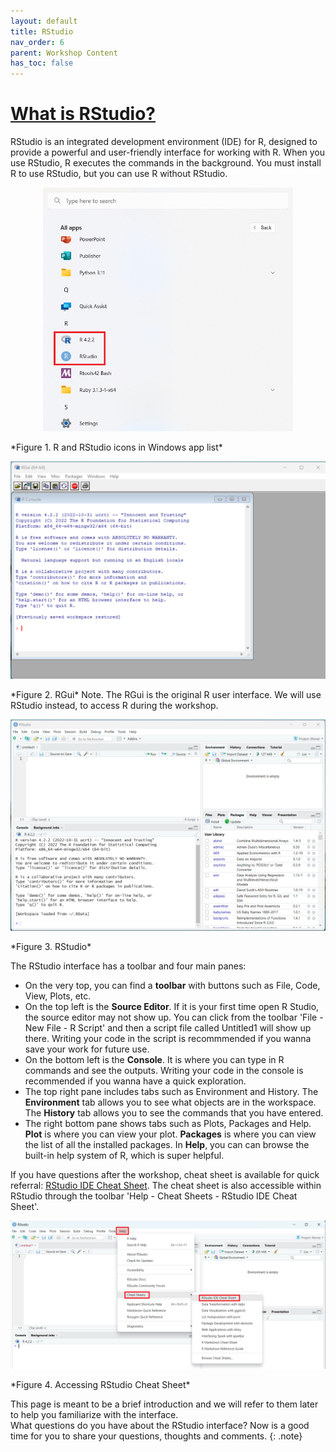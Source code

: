 ```yaml
---
layout: default  
title: RStudio  
nav_order: 6  
parent: Workshop Content  
has_toc: false  
---
```


# **[What is RStudio?](https://posit.co/products/open-source/rstudio/)** 

RStudio is an integrated development environment (IDE) for R, designed to provide a powerful and user-friendly interface for working with R. When you use RStudio, R executes the commands in the background. You must install R to use RStudio, but you can use R without RStudio.

<p align="center">
<img src="images/Find_the_App_Windows.png" width="400" />  
</p>
*Figure 1. R and RStudio icons in Windows app list* 

<p align="center">
<img src="images/R.png" width="800" />  
</p>
*Figure 2. RGui*   
Note. The RGui is the original R user interface. We will use RStudio instead, to access R during the workshop.

<p align="center">
<img src="images/RStudio.png" width="800" />  
</p>
*Figure 3. RStudio*   

The RStudio interface has a toolbar and four main panes:
* On the very top, you can find a **toolbar** with buttons such as File, Code, View, Plots, etc. 
* On the top left is the **Source Editor**. If it is your first time open R Studio, the source editor may not show up. You can click from the toolbar 'File - New File - R Script' and then a script file called Untitled1 will show up there. Writing your code in the script is recommmended if you wanna save your work for future use.
* On the bottom left is the **Console**. It is where you can type in R commands and see the outputs. Writing your code in the console is recommended if you wanna have a quick exploration. 
* The top right pane includes tabs such as Environment and History. The **Environment** tab allows you to see what objects are in the workspace.  The **History** tab allows you to see the commands that you have entered.
* The right bottom pane shows tabs such as Plots, Packages and Help. **Plot** is where you can view your plot. **Packages** is where you can view the list of all the installed packages. In **Help**, you can can browse the built-in help system of R, which is super helpful.  

If you have questions after the workshop, cheat sheet is available for quick referral: [RStudio IDE Cheat Sheet](https://posit.co/wp-content/uploads/2022/10/rstudio-ide-1.pdf). The cheat sheet is also accessible within RStudio through the toolbar 'Help - Cheat Sheets - RStudio IDE Cheat Sheet'. 

<p align="center">
<img src="images/cheat_sheet.png" width="800" />  
</p>
*Figure 4. Accessing RStudio Cheat Sheet*   

This page is meant to be a brief introduction and we will refer to them later to help you familiarize with the interface.  
What questions do you have about the RStudio interface? Now is a good time for you to share your questions, thoughts and comments. 
{: .note}
